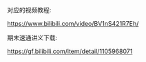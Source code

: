对应的视频教程: 

https://www.bilibili.com/video/BV1nS421R7Eh/

期末速通讲义下载:

https://gf.bilibili.com/item/detail/1105968071
